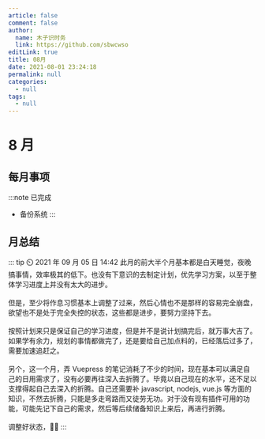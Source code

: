 ```yaml
---
article: false
comment: false
author: 
  name: 木子识时务
  link: https://github.com/sbwcwso
editLink: true
title: 08月
date: 2021-08-01 23:24:18
permalink: null
categories: 
  - null
tags: 
  - null
---
```


# 8 月

## 每月事项

:::note 已完成
* 备份系统
:::

## 月总结

::: tip ⏲️ 2021 年 09 月 05 日 14:42
此月的前大半个月基本都是白天睡觉，夜晚搞事情，效率极其的低下。也没有下意识的去制定计划，优先学习方案，以至于整体学习进度上并没有太大的进步。
<br><br>
但是，至少将作息习惯基本上调整了过来，然后心情也不是那样的容易完全崩盘，欲望也不是处于完全失控的状态，这些都是进步，要努力坚持下去。
<br><br>
按照计划来只是保证自己的学习进度，但是并不是说计划搞完后，就万事大吉了。如果学有余力，规划的事情都做完了，还是要给自己加点料的，已经落后过多了，需要加速追赶之。
<br><br>
另个，这一个月，弄 Vuepress 的笔记消耗了不少的时间，现在基本可以满足自己的日用需求了，没有必要再往深入去折腾了。毕竟以自己现在的水平，还不足以支撑得起自己去深入的折腾。自己还需要补 javascript, nodejs, vue.js 等方面的知识，不然去折腾，只能是多走弯路而又徒劳无功。对于没有现有插件可用的功能，可能先记下自己的需求，然后等后续储备知识上来后，再进行折腾。
<br><br>
调整好状态，🚀🚀
:::




